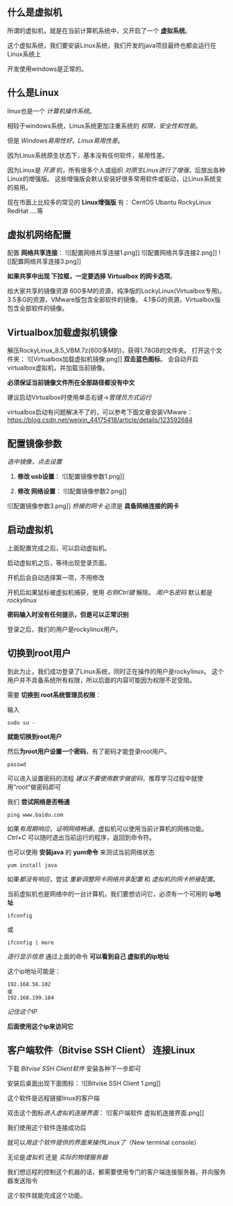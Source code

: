 
## 什么是虚拟机

所谓的虚拟机，就是在当前计算机系统中，又开启了一个 **虚拟系统**。

这个虚拟系统，我们要安装Linux系统，我们开发的java项目最终也都会运行在Linux系统上  

开发使用windows是正常的。


## 什么是Linux
  
linux也是一个 *计算机操作系统*。
  
相较于windows系统，Linux系统更加注重系统的 *权限，安全性和性能*。
  
但是 *Windows易用性好*，*Linux易用性差*。

因为Linux系统原生状态下，基本没有任何软件，易用性差。
  
因为Linux是 *开源* 的，所有很多个人或组织 *对原生Linux进行了增强*，后放出各种Linux的增强版。
这些增强版会默认安装好很多常用软件或驱动，让Linux系统变的易用。
  
现在市面上比较多的常见的 **Linux增强版** 有：
CentOS
Ubantu
RockyLinux
RedHat
....等


## 虚拟机网络配置

配置 **网络共享连接**：
![[配置网络共享连接1.png]]
![[配置网络共享连接2.png]]
![[配置网络共享连接3.png]]

**如果共享中出现 下拉框，一定要选择 Virtualbox 的网卡选项**。
  
给大家共享的镜像资源
600多M的资源，纯净版的LockyLinux(Virtualbox专用)。
3.5多G的资源，VMware版包含全部软件的镜像。
4.1多G的资源，Virtualbox版包含全部软件的镜像。


## Virtualbox加载虚拟机镜像

解压RockyLinux_8.5_VBM.7z(600多M的)，获得1.78GB的文件夹。
打开这个文件夹：
![[Virtualbox加载虚拟机镜像.png]]
**双击蓝色图标**。
会自动开启virtualbox虚拟机，并加载当前镜像。

**必须保证当前镜像文件所在全部路径都没有中文**  

建议启动Virtualbox时使用单击右键->*管理员方式运行*
  
virtualbox启动有问题解决不了的，可以参考下面文章安装VMware：
https://blog.csdn.net/weixin_44175418/article/details/123592684


## 配置镜像参数

*选中镜像，点击设置*
  
1. **修改 usb设置**：
![[配置镜像参数1.png]]

2. **修改 网络设置**：
![[配置镜像参数2.png]]

![[配置镜像参数3.png]]
*桥接的网卡* 必须是 **具备网络连接的网卡**


## 启动虚拟机  
  
上面配置完成之后，可以启动虚拟机。

启动虚拟机之后，等待出现登录页面。
  
开机后会自动选择第一项，不用修改  

开机后如果鼠标被虚拟机捕获，使用 *右侧Ctrl键* 解除。
*用户名密码* 默认都是 *rockylinux*

**密码输入时没有任何提示，但是可以正常识别**
  
登录之后，我们的用户是rockylinux用户。


## 切换到root用户  
  
到此为止，我们成功登录了Linux系统，同时正在操作的用户是rockylinux。
这个用户并不具备系统所有权限，所以后面的内容可能因为权限不足受阻。
  
需要 **切换到 root系统管理员权限**：

输入
```  
sudo su -  
```  
**就能切换到root用户**
  
然后**为root用户设置一个密码**，有了密码才能登录root用户。
```  
passwd  
```  
可以进入设置密码的流程
*建议不要使用数字做密码*，推荐学习过程中就使用"*root*"做密码即可  
  
我们 **尝试网络是否畅通**
```  
ping www.baidu.com  
```  
如果*有周期响应*，*证明网络畅通*，虚拟机可以使用当前计算机的网络功能。
*Ctrl+C* 可以随时退出当前运行的程序，返回到命令符。

也可以使用 **安装java** 的 **yum命令** 来测试当前网络状态  
```  
yum install java
```  
如果*都没有响应*，尝试 *重新调整网卡网络共享配置* 和 *虚拟机的网卡桥接配置*。

当前虚拟机也是网络中的一台计算机，我们要想访问它，必须有一个可用的 **ip地址**
```  
ifconfig  
```  
或  
```  
ifconfig | more 
```  
*逐行显示信息*
通过上面的命令 **可以看到自己 虚拟机的ip地址**


这个ip地址可能是：
```  
192.168.56.102
或
192.168.199.184
```  
*记住这个IP*
  
**后面使用这个ip来访问它**


## 客户端软件（Bitvise SSH Client） 连接Linux  
  
下载 *Bitvise SSH Client软件*
安装各种下一步即可
  
安装后桌面出现下面图标：
![[Bitvise SSH Client 1.png]]

这个软件是远程链接linux的客户端  
  
双击这个图标*进入虚拟机连接界面*：
![[客户端软件 虚拟机连接界面.png]]


我们使用这个软件连接成功后  
  
就可以*用这个软件提供的界面来操作Linux了*（New terminal console）
  
无论是*虚拟机* 还是 *实际的物理服务器*

我们想远程的控制这个机器的话，都需要使用专门的客户端连接服务器，并向服务器发送指令  

这个软件就能完成这个功能。